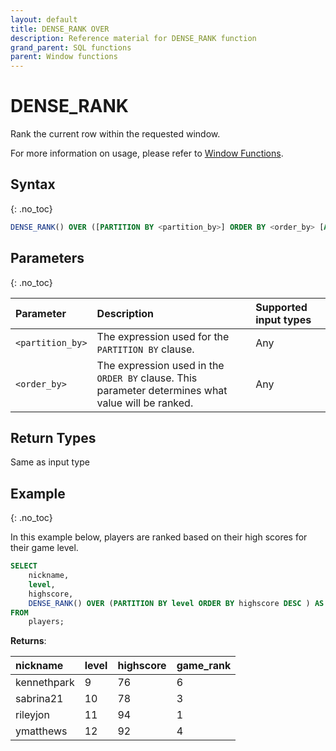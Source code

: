 ```yaml
---
layout: default
title: DENSE_RANK OVER
description: Reference material for DENSE_RANK function
grand_parent: SQL functions
parent: Window functions
---
```


# DENSE\_RANK

Rank the current row within the requested window.

For more information on usage, please refer to [Window Functions](./index.md).

## Syntax
{: .no_toc}

```sql
DENSE_RANK() OVER ([PARTITION BY <partition_by>] ORDER BY <order_by> [ASC|DESC] )
```

## Parameters 
{: .no_toc}

| Parameter | Description                                      | Supported input types | 
| :--------- | :------------------------------------------------ | :------------| 
| `<partition_by>`   | The expression used for the `PARTITION BY` clause.                                                | Any |
| `<order_by>`    | The expression used in the `ORDER BY` clause. This parameter determines what value will be ranked.  | Any | 

## Return Types 
Same as input type 

## Example
{: .no_toc}

In this example below, players are ranked based on their high scores for their game level.

```sql
SELECT
	nickname,
	level,
	highscore,
	DENSE_RANK() OVER (PARTITION BY level ORDER BY highscore DESC ) AS game_rank
FROM
	players;
```

**Returns**:

| nickname | level | highscore | game_rank |
|:-------|:------|:------|:------|
| kennethpark      |           9 |         76 |             6 |
| sabrina21    |          10 |         78 |             3 |
| rileyjon   |          11 |         94 |             1 |
| ymatthews  |          12 |         92 |             4 |


